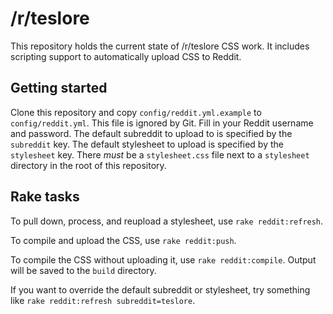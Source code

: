 # /r/teslore

This repository holds the current state of /r/teslore CSS work. It includes scripting support to automatically upload CSS to Reddit.

## Getting started

Clone this repository and copy `config/reddit.yml.example` to `config/reddit.yml`. This file is ignored by Git. Fill in your Reddit username and password. The default subreddit to upload to is specified by the `subreddit` key. The default stylesheet to upload is specified by the `stylesheet` key. There *must* be a `stylesheet.css` file next to a `stylesheet` directory in the root of this repository.

## Rake tasks

To pull down, process, and reupload a stylesheet, use `rake reddit:refresh`.

To compile and upload the CSS, use `rake reddit:push`.

To compile the CSS without uploading it, use `rake reddit:compile`. Output will be saved to the `build` directory.

If you want to override the default subreddit or stylesheet, try something like `rake reddit:refresh subreddit=teslore`.
